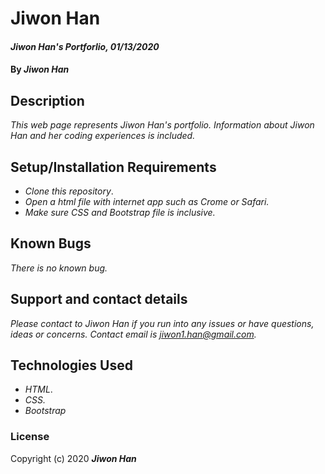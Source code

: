 # Jiwon Han

#### _Jiwon Han's Portforlio, 01/13/2020_

#### By _**Jiwon Han**_

## Description

_This web page represents Jiwon Han's portfolio. Information about Jiwon Han and her coding experiences is included._

## Setup/Installation Requirements

* _Clone this repository_.
* _Open a html file with internet app such as Crome or Safari._
* _Make sure CSS and Bootstrap file is inclusive._

## Known Bugs

_There is no known bug._

## Support and contact details

_Please contact to Jiwon Han if you run into any issues or have questions, ideas or concerns. Contact email is jiwon1.han@gmail.com._

## Technologies Used

* _HTML_.
* _CSS._
* _Bootstrap_

### License

Copyright (c) 2020 **_Jiwon Han_**
